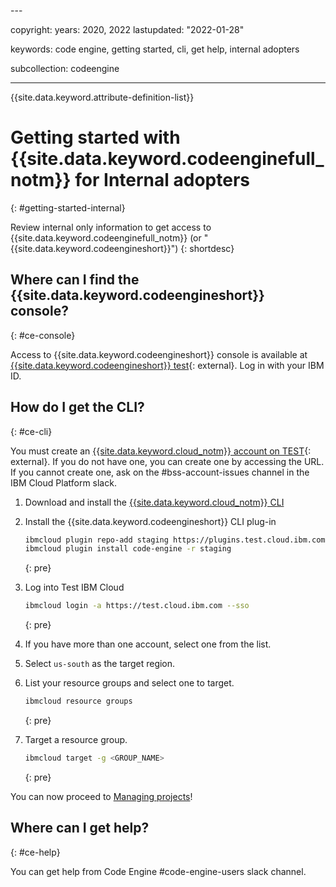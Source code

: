 <staging-internal>---

copyright:
  years: 2020, 2022
lastupdated: "2022-01-28"

keywords: code engine, getting started, cli, get help, internal adopters

subcollection: codeengine

---

{{site.data.keyword.attribute-definition-list}}

# Getting started with {{site.data.keyword.codeenginefull_notm}} for Internal adopters
{: #getting-started-internal}

Review internal only information to get access to {{site.data.keyword.codeenginefull_notm}} (or "{{site.data.keyword.codeengineshort}}") 
{: shortdesc}

## Where can I find the {{site.data.keyword.codeengineshort}} console?
{: #ce-console}

Access to {{site.data.keyword.codeengineshort}} console is available at [{{site.data.keyword.codeengineshort}} test](https://test.cloud.ibm.com/codeengine/overview){: external}. Log in with your IBM ID. 

## How do I get the CLI?
{: #ce-cli}

You must create an [{{site.data.keyword.cloud_notm}} account on TEST](https://test.cloud.ibm.com/){: external}. If you do not have one, you can create one by accessing the URL. If you cannot create one, ask on the #bss-account-issues channel in the IBM Cloud Platform slack.

1. Download and install the [{{site.data.keyword.cloud_notm}} CLI](/docs/cli?topic=cli-getting-started) 

2. Install the {{site.data.keyword.codeengineshort}} CLI plug-in

    ```sh
    ibmcloud plugin repo-add staging https://plugins.test.cloud.ibm.com
    ibmcloud plugin install code-engine -r staging
    ```
    {: pre}

3. Log into Test IBM Cloud

    ```sh
    ibmcloud login -a https://test.cloud.ibm.com --sso
    ```
    {: pre}

4. If you have more than one account, select one from the list. 

5. Select `us-south` as the target region.

6. List your resource groups and select one to target.

    ```sh
    ibmcloud resource groups
    ```
    {: pre}

7. Target a resource group.

    ```sh
    ibmcloud target -g <GROUP_NAME>
    ```
    {: pre}        

You can now proceed to [Managing projects](/docs/codeengine?topic=codeengine-manage-project)!

## Where can I get help?
{: #ce-help}

You can get help from Code Engine #code-engine-users slack channel.

</staging-internal>


